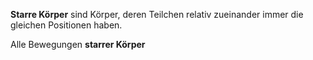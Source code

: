 **Starre Körper** sind Körper, deren Teilchen relativ zueinander immer die gleichen Positionen haben.

Alle Bewegungen **starrer Körper**